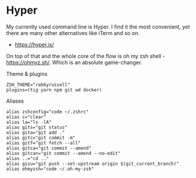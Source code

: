 # Hyper

My currently used command line is Hyper. I find it the most convenient, yet there are many other alternatives like iTerm and so on.

- https://hyper.is/

On top of that and the whole core of the flow is oh my zsh shell - https://ohmyz.sh/. Which is an absolute game-changer.

Theme & plugins

```
ZSH_THEME="robbyrussell"
plugins=(tig yarn npm git wd docker)
```

Aliases 

```
alias zshconfig="code ~/.zshrc"
alias c="clear"
alias la="ls -lA"
alias gits="git status"
alias gita="git add ."
alias gitc="git commit -m"
alias gitf="git fetch --all"
alias gitca="git commit --amend"
alias gitcan="git commit --amend --no-edit"
alias ..="cd .."
alias gisu="git push --set-upstream origin $(git_current_branch)"
alias ohmyzsh="code ~/.oh-my-zsh"
```
